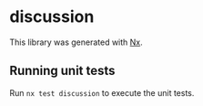 # discussion

This library was generated with [Nx](https://nx.dev).

## Running unit tests

Run `nx test discussion` to execute the unit tests.
